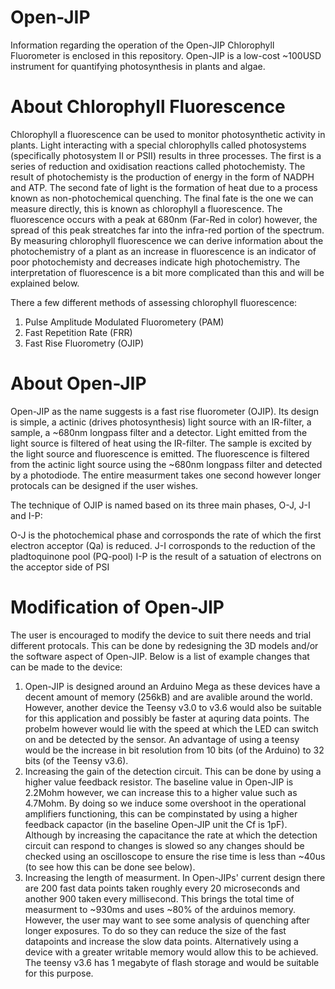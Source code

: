 # Open-JIP
Information regarding the operation of the Open-JIP Chlorophyll Fluorometer is enclosed in this repository. Open-JIP is a low-cost ~100USD instrument for quantifying photosynthesis in plants and algae.

# About Chlorophyll Fluorescence
Chlorophyll a fluorescence can be used to monitor photosynthetic activity in plants. Light interacting with a special chlorophylls called photosystems (specifically photosystem II or PSII) results in three processes. The first is a series of reduction and oxidisation reactions called photochemisty. The result of photochemisty is the production of energy in the form of NADPH and ATP. The second fate of light is the formation of heat due to a process known as non-photochemical quenching. The final fate is the one we can measure directly, this is known as chlorophyll a fluorescence. The fluorescence occurs with a peak at 680nm (Far-Red in color) however, the spread of this peak streatches far into the infra-red portion of the spectrum. By measuring chlorophyll fluorescence we can derive information about the photochemistry of a plant as an increase in fluorescence is an indicator of poor photochemisty and decreases indicate high photochemistry. The interpretation of fluorescence is a bit more complicated than this and will be explained below. 

There a few different methods of assessing chlorophyll fluorescence:
1. Pulse Amplitude Modulated Fluorometery (PAM)
2. Fast Repetition Rate (FRR) 
3. Fast Rise Fluorometry (OJIP)

# About Open-JIP
Open-JIP as the name suggests is a fast rise fluorometer (OJIP). Its design is simple, a actinic (drives photosynthesis) light source with an IR-filter, a sample, a ~680nm longpass filter and a detector. Light emitted from the light source is filtered of heat using the IR-filter. The sample is excited by the light source and fluorescence is emitted. The fluorescence is filtered from the actinic light source using the ~680nm longpass filter and detected by a photodiode. The entire measurment takes one second however longer protocals can be designed if the user wishes. 

The technique of OJIP is named based on its three main phases, O-J, J-I and I-P:

O-J   is the photochemical phase and corrosponds the rate of which the first electron acceptor (Qa) is reduced. 
J-I   corrosponds to the reduction of the pladtoquinone pool (PQ-pool) 
I-P   is the result of a satuation of electrons on the acceptor side of PSI

# Modification of Open-JIP
The user is encouraged to modify the device to suit there needs and trial different protocals. This can be done by redesigning the 3D models and/or the software aspect of Open-JIP. Below is a list of example changes that can be made to the device:
1. Open-JIP is designed around an Arduino Mega as these devices have a decent amount of memory (256kB) and are avalible around the world. However, another device the Teensy v3.0 to v3.6 would also be suitable for this application and possibly be faster at aquring data points. The probelm however would lie with the speed at which the LED can switch on and be detected by the sensor. An advantage of using a teensy would be the increase in bit resolution from 10 bits (of the Arduino) to 32 bits (of the Teensy v3.6). 
2. Increasing the gain of the detection circuit. This can be done by using a higher value feedback resistor. The baseline value in Open-JIP is 2.2Mohm however, we can increase this to a higher value such as 4.7Mohm. By doing so we induce some overshoot in the operational amplifiers functioning, this can be compinstated by using a higher feedback capactor (in the baseline Open-JIP unit the Cf is 1pF). Although by increasing the capacitance the rate at which the detection circuit can respond to changes is slowed so any changes should be checked using an oscilloscope to ensure the rise time is less than ~40us (to see how this can be done see below).
3. Increasing the length of measurment. In Open-JIPs' current design there are 200 fast data points taken roughly every 20 microseconds and another 900 taken every millisecond. This brings the total time of measurment to ~930ms and uses ~80% of the arduinos memory. However, the user may want to see some analysis of quenching after longer exposures. To do so they can reduce the size of the fast datapoints and increase the slow data points. Alternatively using a device with a greater writable memory would allow this to be achieved. The teensy v3.6 has 1 megabyte of flash storage and would be suitable for this purpose.
